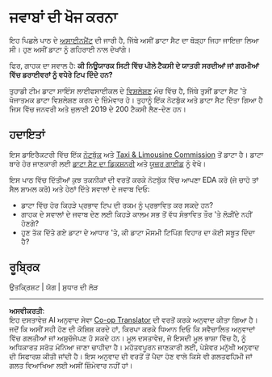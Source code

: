 <!--
CO_OP_TRANSLATOR_METADATA:
{
  "original_hash": "fcc7547171f4530f159676dd73ed772e",
  "translation_date": "2025-08-27T18:03:07+00:00",
  "source_file": "4-Data-Science-Lifecycle/15-analyzing/assignment.md",
  "language_code": "pa"
}
-->
# ਜਵਾਬਾਂ ਦੀ ਖੋਜ ਕਰਨਾ

ਇਹ ਪਿਛਲੇ ਪਾਠ ਦੇ [ਅਸਾਈਨਮੈਂਟ](../14-Introduction/assignment.md) ਦੀ ਜਾਰੀ ਹੈ, ਜਿੱਥੇ ਅਸੀਂ ਡਾਟਾ ਸੈਟ ਦਾ ਥੋੜ੍ਹਾ ਜਿਹਾ ਜਾਇਜ਼ਾ ਲਿਆ ਸੀ। ਹੁਣ ਅਸੀਂ ਡਾਟਾ ਨੂੰ ਗਹਿਰਾਈ ਨਾਲ ਦੇਖਾਂਗੇ।

ਫਿਰ, ਗਾਹਕ ਦਾ ਸਵਾਲ ਹੈ: **ਕੀ ਨਿਊਯਾਰਕ ਸਿਟੀ ਵਿੱਚ ਪੀਲੇ ਟੈਕਸੀ ਦੇ ਯਾਤਰੀ ਸਰਦੀਆਂ ਜਾਂ ਗਰਮੀਆਂ ਵਿੱਚ ਡਰਾਈਵਰਾਂ ਨੂੰ ਵਧੇਰੇ ਟਿਪ ਦਿੰਦੇ ਹਨ?**

ਤੁਹਾਡੀ ਟੀਮ ਡਾਟਾ ਸਾਇੰਸ ਲਾਈਫਸਾਈਕਲ ਦੇ [ਵਿਸ਼ਲੇਸ਼ਣ](README.md) ਮੰਚ ਵਿੱਚ ਹੈ, ਜਿੱਥੇ ਤੁਸੀਂ ਡਾਟਾ ਸੈਟ 'ਤੇ ਖੋਜਾਤਮਕ ਡਾਟਾ ਵਿਸ਼ਲੇਸ਼ਣ ਕਰਨ ਦੇ ਜ਼ਿੰਮੇਵਾਰ ਹੋ। ਤੁਹਾਨੂੰ ਇੱਕ ਨੋਟਬੁੱਕ ਅਤੇ ਡਾਟਾ ਸੈਟ ਦਿੱਤਾ ਗਿਆ ਹੈ ਜਿਸ ਵਿੱਚ ਜਨਵਰੀ ਅਤੇ ਜੁਲਾਈ 2019 ਦੇ 200 ਟੈਕਸੀ ਲੈਣ-ਦੇਣ ਹਨ।

## ਹਦਾਇਤਾਂ

ਇਸ ਡਾਇਰੈਕਟਰੀ ਵਿੱਚ ਇੱਕ [ਨੋਟਬੁੱਕ](assignment.ipynb) ਅਤੇ [Taxi & Limousine Commission](https://docs.microsoft.com/en-us/azure/open-datasets/dataset-taxi-yellow?tabs=azureml-opendatasets) ਤੋਂ ਡਾਟਾ ਹੈ। ਡਾਟਾ ਬਾਰੇ ਹੋਰ ਜਾਣਕਾਰੀ ਲਈ [ਡਾਟਾ ਸੈਟ ਦਾ ਡਿਕਸ਼ਨਰੀ](https://www1.nyc.gov/assets/tlc/downloads/pdf/data_dictionary_trip_records_yellow.pdf) ਅਤੇ [ਯੂਜ਼ਰ ਗਾਈਡ](https://www1.nyc.gov/assets/tlc/downloads/pdf/trip_record_user_guide.pdf) ਨੂੰ ਵੇਖੋ।

ਇਸ ਪਾਠ ਵਿੱਚ ਦਿੱਤੀਆਂ ਕੁਝ ਤਕਨੀਕਾਂ ਦੀ ਵਰਤੋਂ ਕਰਕੇ ਨੋਟਬੁੱਕ ਵਿੱਚ ਆਪਣਾ EDA ਕਰੋ (ਜੇ ਚਾਹੋ ਤਾਂ ਸੈਲ ਸ਼ਾਮਲ ਕਰੋ) ਅਤੇ ਹੇਠਾਂ ਦਿੱਤੇ ਸਵਾਲਾਂ ਦੇ ਜਵਾਬ ਦਿਓ:

- ਡਾਟਾ ਵਿੱਚ ਹੋਰ ਕਿਹੜੇ ਪ੍ਰਭਾਵ ਟਿਪ ਦੀ ਰਕਮ ਨੂੰ ਪ੍ਰਭਾਵਿਤ ਕਰ ਸਕਦੇ ਹਨ?
- ਗਾਹਕ ਦੇ ਸਵਾਲਾਂ ਦੇ ਜਵਾਬ ਦੇਣ ਲਈ ਕਿਹੜੇ ਕਾਲਮ ਸਭ ਤੋਂ ਵੱਧ ਸੰਭਾਵਿਤ ਤੌਰ 'ਤੇ ਲੋੜੀਂਦੇ ਨਹੀਂ ਹੋਣਗੇ?
- ਹੁਣ ਤੱਕ ਦਿੱਤੇ ਗਏ ਡਾਟਾ ਦੇ ਆਧਾਰ 'ਤੇ, ਕੀ ਡਾਟਾ ਮੌਸਮੀ ਟਿਪਿੰਗ ਵਿਹਾਰ ਦਾ ਕੋਈ ਸਬੂਤ ਦਿੰਦਾ ਹੈ?

## ਰੂਬ੍ਰਿਕ

ਉਤਕ੍ਰਿਸ਼ਟ | ਯੋਗ | ਸੁਧਾਰ ਦੀ ਲੋੜ

---

**ਅਸਵੀਕਰਤੀ**:  
ਇਹ ਦਸਤਾਵੇਜ਼ AI ਅਨੁਵਾਦ ਸੇਵਾ [Co-op Translator](https://github.com/Azure/co-op-translator) ਦੀ ਵਰਤੋਂ ਕਰਕੇ ਅਨੁਵਾਦ ਕੀਤਾ ਗਿਆ ਹੈ। ਜਦੋਂ ਕਿ ਅਸੀਂ ਸਹੀ ਹੋਣ ਦੀ ਕੋਸ਼ਿਸ਼ ਕਰਦੇ ਹਾਂ, ਕਿਰਪਾ ਕਰਕੇ ਧਿਆਨ ਦਿਓ ਕਿ ਸਵੈਚਾਲਿਤ ਅਨੁਵਾਦਾਂ ਵਿੱਚ ਗਲਤੀਆਂ ਜਾਂ ਅਸੁਚੱਜੇਪਣ ਹੋ ਸਕਦੇ ਹਨ। ਮੂਲ ਦਸਤਾਵੇਜ਼, ਜੋ ਇਸਦੀ ਮੂਲ ਭਾਸ਼ਾ ਵਿੱਚ ਹੈ, ਨੂੰ ਅਧਿਕਾਰਤ ਸਰੋਤ ਮੰਨਿਆ ਜਾਣਾ ਚਾਹੀਦਾ ਹੈ। ਮਹੱਤਵਪੂਰਨ ਜਾਣਕਾਰੀ ਲਈ, ਪੇਸ਼ੇਵਰ ਮਨੁੱਖੀ ਅਨੁਵਾਦ ਦੀ ਸਿਫਾਰਸ਼ ਕੀਤੀ ਜਾਂਦੀ ਹੈ। ਇਸ ਅਨੁਵਾਦ ਦੀ ਵਰਤੋਂ ਤੋਂ ਪੈਦਾ ਹੋਣ ਵਾਲੇ ਕਿਸੇ ਵੀ ਗਲਤਫਹਿਮੀ ਜਾਂ ਗਲਤ ਵਿਆਖਿਆ ਲਈ ਅਸੀਂ ਜ਼ਿੰਮੇਵਾਰ ਨਹੀਂ ਹਾਂ।